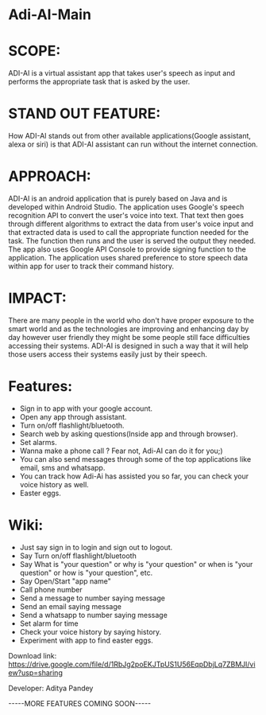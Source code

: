 # Adi-AI-Main

# SCOPE:
ADI-AI is a virtual assistant app that takes user's speech as input and performs the appropriate task that is asked by the user.

# STAND OUT FEATURE:
How ADI-AI stands out from other available applications(Google assistant, alexa or siri) is that ADI-AI assistant can run without the internet connection.

# APPROACH:
ADI-AI is an android application that is purely based on Java and is developed within Android Studio. The application uses Google's speech recognition API to convert the user's voice into text. That text then goes through different algorithms to extract the data from user's voice input and that extracted data is used to call the appropriate function needed for the task. The function then runs and the user is served the output they needed. The app also uses Google API Console to provide signing function to the application. The application uses shared preference to store speech data within app for user to track their command history.

# IMPACT:
There are many people in the world who don't have proper exposure to the smart world and as the technologies are improving and enhancing day by day however user friendly they might be some people still face difficulties accessing their systems. ADI-AI is designed in such a way that it will help those users access their systems easily just by their speech.

# Features:
- Sign in to app with your google account.
- Open any app through assistant.
- Turn on/off flashlight/bluetooth.
- Search web by asking questions(Inside app and through browser).
- Set alarms.
- Wanna make a phone call ? Fear not, Adi-AI can do it for you;)
- You can also send messages through some of the top applications like email, sms and whatsapp.
- You can track how Adi-Ai has assisted you so far, you can check your voice history as well.
- Easter eggs.

# Wiki:
- Just say sign in to login and sign out to logout.
- Say Turn on/off flashlight/bluetooth
- Say What is "your question" or why is "your question" or when is "your question" or how is "your question", etc.
- Say Open/Start "app name"
- Call phone number
- Send a message to number saying message
- Send an email saying message
- Send a whatsapp to number saying message
- Set alarm for time
- Check your voice history by saying history.
- Experiment with app to find easter eggs.

Download link: https://drive.google.com/file/d/1RbJg2poEKJTpUS1U56EqpDbjLq7ZBMJl/view?usp=sharing

Developer: Aditya Pandey

-----MORE FEATURES COMING SOON-----
